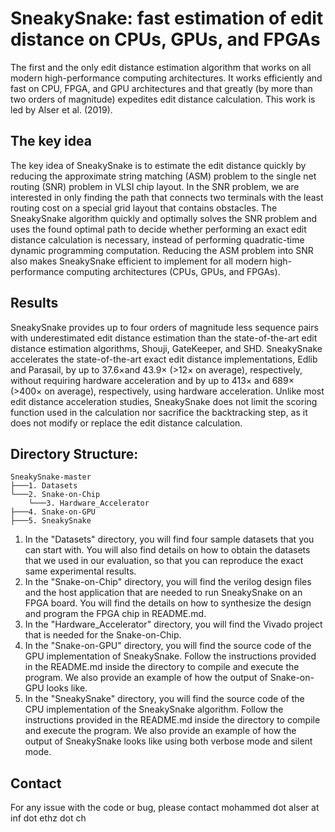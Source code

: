 # SneakySnake: fast estimation of edit distance on CPUs, GPUs, and FPGAs
The first and the only edit distance estimation algorithm that works on all modern high-performance computing architectures. 
It works efficiently and fast on CPU, FPGA, and GPU architectures and that greatly (by more than two orders of magnitude) expedites edit distance calculation. This work is led by Alser et al. (2019).

## The key idea 
The key idea of SneakySnake is to estimate the edit distance quickly by reducing the approximate string matching (ASM) problem to the single net routing (SNR) problem in VLSI chip layout. In the SNR problem, we are interested in only finding the path that connects two terminals with the least routing cost on a special grid layout that contains obstacles. The SneakySnake algorithm quickly and optimally solves the SNR problem and uses the found optimal path to decide whether performing an exact edit distance calculation is necessary, instead of performing quadratic-time dynamic programming computation. Reducing the ASM problem into SNR also makes SneakySnake efficient to implement for all modern high-performance computing architectures (CPUs, GPUs, and FPGAs).

## Results 
SneakySnake provides up to four orders of magnitude less sequence pairs with underestimated edit distance estimation than the state-of-the-art edit distance estimation algorithms, Shouji, GateKeeper, and SHD. SneakySnake accelerates the state-of-the-art exact edit distance implementations, Edlib and Parasail, by up to 37.6×and 43.9× (>12× on average), respectively, without requiring hardware acceleration and by up to 413× and 689× (>400× on average), respectively, using hardware acceleration. Unlike most edit distance acceleration studies, SneakySnake does not limit the scoring function used in the calculation nor sacrifice the backtracking step, as it does not modify or replace the edit distance calculation. 

## Directory Structure:
```
SneakySnake-master
├───1. Datasets
└───2. Snake-on-Chip
    └───3. Hardware_Accelerator
├───4. Snake-on-GPU
├───5. SneakySnake
```            
1. In the "Datasets" directory, you will find four sample datasets that you can start with. You will also find details on how to obtain the datasets that we used in our evaluation, so that you can reproduce the exact same experimental results.
2. In the "Snake-on-Chip" directory, you will find the verilog design files and the host application that are needed to run SneakySnake on an FPGA board. You will find the details on how to synthesize the design and program the FPGA chip in README.md.
3. In the "Hardware_Accelerator" directory, you will find the Vivado project that is needed for the Snake-on-Chip.
4. In the "Snake-on-GPU" directory, you will find the source code of the GPU implementation of SneakySnake. Follow the instructions provided in the README.md inside the directory to compile and execute the program. We also provide an example of how the output of Snake-on-GPU looks like.
5. In the "SneakySnake" directory, you will find the source code of the CPU implementation of the SneakySnake algorithm. Follow the instructions provided in the README.md inside the directory to compile and execute the program. We also provide an example of how the output of SneakySnake looks like using both verbose mode and silent mode.

## Contact
For any issue with the code or bug, please contact mohammed dot alser at inf dot ethz dot ch
